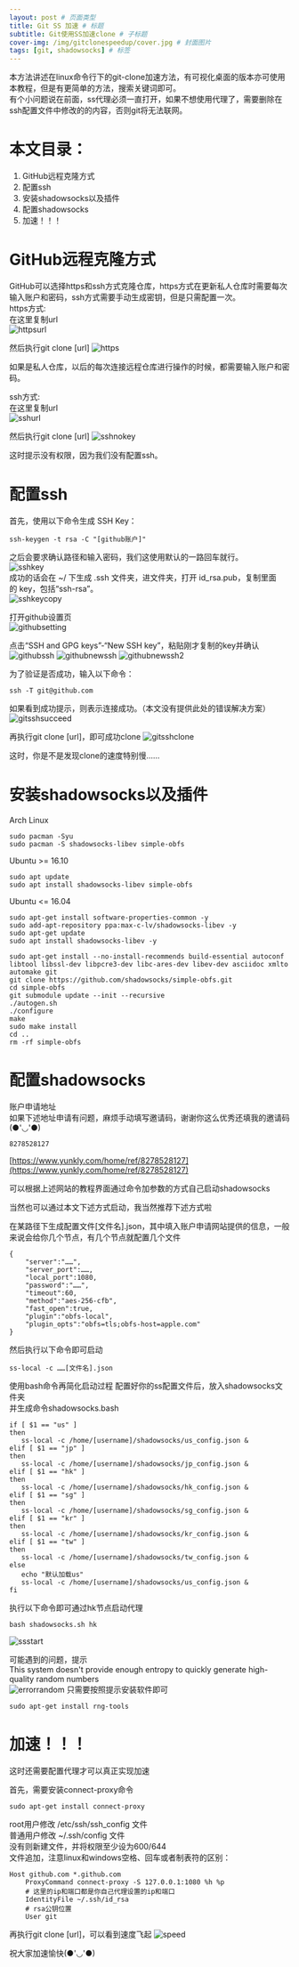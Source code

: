 ```yaml
---
layout: post # 页面类型
title: Git SS 加速 # 标题
subtitle: Git使用SS加速clone # 子标题
cover-img: /img/gitclonespeedup/cover.jpg # 封面图片
tags: [git, shadowsocks] # 标签
---
```

本方法讲述在linux命令行下的git-clone加速方法，有可视化桌面的版本亦可使用本教程，但是有更简单的方法，搜索关键词即可。  
有个小问题说在前面，ss代理必须一直打开，如果不想使用代理了，需要删除在ssh配置文件中修改的的内容，否则git将无法联网。  

# 本文目录：
1. GitHub远程克隆方式
2. 配置ssh
3. 安装shadowsocks以及插件
4. 配置shadowsocks
5. 加速！！！
  
# GitHub远程克隆方式  
GitHub可以选择https和ssh方式克隆仓库，https方式在更新私人仓库时需要每次输入账户和密码，ssh方式需要手动生成密钥，但是只需配置一次。  
https方式:  
在这里复制url  
![httpsurl](/img/gitclonespeedup/https.png)
  
然后执行git clone [url]
![https](/img/gitclonespeedup/githubhttps.png)
  
如果是私人仓库，以后的每次连接远程仓库进行操作的时候，都需要输入账户和密码。  

ssh方式:  
在这里复制url  
![sshurl](/img/gitclonespeedup/ssh.png)
  
然后执行git clone [url]
![sshnokey](/img/gitclonespeedup/sshnokey.png)
  
这时提示没有权限，因为我们没有配置ssh。  

# 配置ssh
首先，使用以下命令生成 SSH Key：
```
ssh-keygen -t rsa -C "[github账户]"
```
之后会要求确认路径和输入密码，我们这使用默认的一路回车就行。  
![sshkey](/img/gitclonespeedup/sshkey.png)  
成功的话会在 ~/ 下生成 .ssh 文件夹，进文件夹，打开 id_rsa.pub，复制里面的 key，包括“ssh-rsa”。  
![sshkeycopy](/img/gitclonespeedup/sshkeycopy.png)
  
打开github设置页  
![githubsetting](/img/gitclonespeedup/githubsetting.png)

点击“SSH and GPG keys”-“New SSH key”，粘贴刚才复制的key并确认
![githubssh](/img/gitclonespeedup/githubssh.png)
![githubnewssh](/img/gitclonespeedup/githubnewssh.png)
![githubnewssh2](/img/gitclonespeedup/githubnewssh2.png)
  
为了验证是否成功，输入以下命令：
```
ssh -T git@github.com
```
如果看到成功提示，则表示连接成功。（本文没有提供此处的错误解决方案）
![gitsshsucceed](/img/gitclonespeedup/gitsshsucceed.png)
  
再执行git clone [url]，即可成功clone
![gitsshclone](/img/gitclonespeedup/gitsshclone.png)
  
这时，你是不是发现clone的速度特别慢……
   

# 安装shadowsocks以及插件

Arch Linux
```
sudo pacman -Syu
sudo pacman -S shadowsocks-libev simple-obfs
```

Ubuntu >= 16.10
```
sudo apt update
sudo apt install shadowsocks-libev simple-obfs
```

Ubuntu <= 16.04
```
sudo apt-get install software-properties-common -y
sudo add-apt-repository ppa:max-c-lv/shadowsocks-libev -y
sudo apt-get update
sudo apt install shadowsocks-libev -y

sudo apt-get install --no-install-recommends build-essential autoconf libtool libssl-dev libpcre3-dev libc-ares-dev libev-dev asciidoc xmlto automake git
git clone https://github.com/shadowsocks/simple-obfs.git
cd simple-obfs
git submodule update --init --recursive
./autogen.sh
./configure
make
sudo make install
cd ..
rm -rf simple-obfs
```

# 配置shadowsocks
账户申请地址  
如果下述地址申请有问题，麻烦手动填写邀请码，谢谢你这么优秀还填我的邀请码(●'◡'●)
```
8278528127
```  
[https://www.yunkly.com/home/ref/8278528127](https://www.yunkly.com/home/ref/8278528127)  

可以根据上述网站的教程界面通过命令加参数的方式自己启动shadowsocks  
  
当然也可以通过本文下述方式启动，我当然推荐下述方式啦  
  
在某路径下生成配置文件[文件名].json，其中填入账户申请网站提供的信息，一般来说会给你几个节点，有几个节点就配置几个文件
```
{
    "server":"……",
    "server_port":……,
    "local_port":1080,
    "password":"……",
    "timeout":60,
    "method":"aes-256-cfb",
    "fast_open":true,
    "plugin":"obfs-local",
    "plugin_opts":"obfs=tls;obfs-host=apple.com"
}
```

然后执行以下命令即可启动  
```
ss-local -c ……[文件名].json
```
使用bash命令再简化启动过程
配置好你的ss配置文件后，放入shadowsocks文件夹  
并生成命令shadowsocks.bash
```
if [ $1 == "us" ]
then
   ss-local -c /home/[username]/shadowsocks/us_config.json &
elif [ $1 == "jp" ]
then
   ss-local -c /home/[username]/shadowsocks/jp_config.json &
elif [ $1 == "hk" ]
then
   ss-local -c /home/[username]/shadowsocks/hk_config.json &
elif [ $1 == "sg" ]
then
   ss-local -c /home/[username]/shadowsocks/sg_config.json &
elif [ $1 == "kr" ]
then
   ss-local -c /home/[username]/shadowsocks/kr_config.json &
elif [ $1 == "tw" ]
then
   ss-local -c /home/[username]/shadowsocks/tw_config.json &
else
   echo "默认加载us"
   ss-local -c /home/[username]/shadowsocks/us_config.json &
fi
```
执行以下命令即可通过hk节点启动代理  
```
bash shadowsocks.sh hk
```
![ssstart](/img/gitclonespeedup/ssstart.png)

可能遇到的问题，提示  
This system doesn't provide enough entropy to quickly generate high-quality random numbers  
![errorrandom](/img/gitclonespeedup/errorrandom.png)
只需要按照提示安装软件即可
```
sudo apt-get install rng-tools
```
    
     

# 加速！！！

这时还需要配置代理才可以真正实现加速  
  
首先，需要安装connect-proxy命令
```
sudo apt-get install connect-proxy
```
root用户修改 /etc/ssh/ssh_config 文件  
普通用户修改  ~/.ssh/config 文件  
没有则新建文件，并将权限至少设为600/644  
文件追加，注意linux和windows空格、回车或者制表符的区别：
```
Host github.com *.github.com
    ProxyCommand connect-proxy -S 127.0.0.1:1080 %h %p
    # 这里的ip和端口都是你自己代理设置的ip和端口
    IdentityFile ~/.ssh/id_rsa
    # rsa公钥位置
    User git
```
再执行git clone [url]，可以看到速度飞起
![speed](/img/gitclonespeedup/speed.png)



祝大家加速愉快(●'◡'●)

